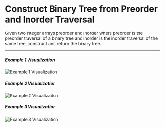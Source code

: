 # Construct Binary Tree from Preorder and Inorder Traversal

Given two integer arrays preorder and inorder where preorder is the preorder traversal of a binary tree and inorder is the inorder traversal of the same tree, construct and return the binary tree.

---

##### Example 1 Visualization

![Example 1 Visualization](ex1.jpg "Example 1 Visualization")

##### Example 2 Visualization

![Example 2 Visualization](ex2.jpg "Example 2 Visualization")

##### Example 3 Visualization

![Example 3 Visualization](ex3.jpg "Example 3 Visualization")
